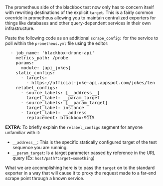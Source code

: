 The prometheus side of the blackbox test now only has to concern itself with rewriting destinations of the explicit `target`.  This is a fairly common override in prometheus allowing you to maintain centralized exporters for things like databases and other query-dependent services in their own infrastructure.

Paste the following code as an additional `scrape_config:` for the service to poll within the `prometheus.yml` file using the editor:

<pre class="file" data-target="clipboard">
  - job_name: 'blackbox-drone-api'
    metrics_path: /probe
    params:
      module: [api_jokes]
    static_configs:
      - targets:
        - https://official-joke-api.appspot.com/jokes/ten
    relabel_configs:
      - source_labels: [__address__]
        target_label: __param_target
      - source_labels: [__param_target]
        target_label: instance
      - target_label: __address__
        replacement: blackbox:9115
</pre>

**EXTRA**: To briefly explain the `relabel_configs` segment for anyone unfamiliar with it:
* `__address__`: This is the specific statically configured target of the test sequence you are running.
* `__param_target`: Is a target parameter passed by reference in the URL query (Ex: `host/path?target=something`)

What we are accomplishing here is to pass the `target` on to the standard exporter in a way that will cause it to proxy the request made to a far-end scrape point through a known service.